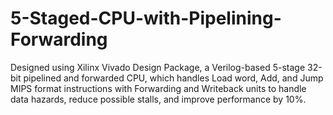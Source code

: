 # 5-Staged-CPU-with-Pipelining-Forwarding
Designed using Xilinx Vivado Design Package, a Verilog-based 5-stage 32-bit pipelined and forwarded CPU, which handles Load word, Add, and Jump MIPS format instructions with Forwarding and Writeback units to handle data hazards, reduce possible stalls, and improve performance by 10%.
